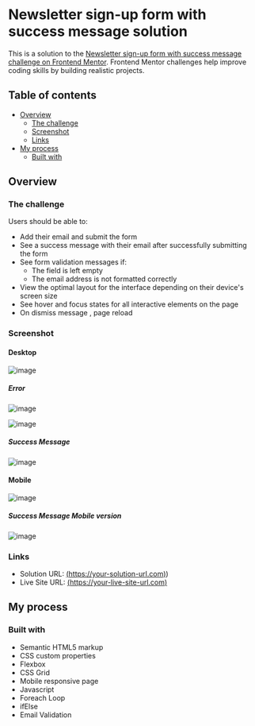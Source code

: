# Newsletter sign-up form with success message solution

This is a solution to the [Newsletter sign-up form with success message challenge on Frontend Mentor](https://www.frontendmentor.io/challenges/newsletter-signup-form-with-success-message-3FC1AZbNrv). Frontend Mentor challenges help improve coding skills by building realistic projects. 

## Table of contents

- [Overview](#overview)
  - [The challenge](#the-challenge)
  - [Screenshot](#screenshot)
  - [Links](#links)
- [My process](#my-process)
  - [Built with](#built-with)

## Overview

### The challenge

Users should be able to:

- Add their email and submit the form
- See a success message with their email after successfully submitting the form
- See form validation messages if:
  - The field is left empty
  - The email address is not formatted correctly
- View the optimal layout for the interface depending on their device's screen size
- See hover and focus states for all interactive elements on the page
- On dismiss message , page reload

### Screenshot
#### Desktop
![image](https://github.com/KJabeen/Newsletter-signup-with-success-message/assets/126177876/713b9fba-9719-4562-9b0c-f53befb70b19)

##### Error
![image](https://github.com/KJabeen/Newsletter-signup-with-success-message/assets/126177876/da750edd-336e-426b-bdce-c6ef78bd206a)

![image](https://github.com/KJabeen/Newsletter-signup-with-success-message/assets/126177876/a720a042-0434-4071-bff0-1ddab0725443)

##### Success Message
![image](https://github.com/KJabeen/Newsletter-signup-with-success-message/assets/126177876/fbcff1e6-1299-4dd1-ae2d-4aa4ce92afd5)

#### Mobile

![image](https://github.com/KJabeen/Newsletter-signup-with-success-message/assets/126177876/11d4d707-fcc4-432b-80f4-e62d88ca3405)

##### Success Message Mobile version
![image](https://github.com/KJabeen/Newsletter-signup-with-success-message/assets/126177876/73d39fdb-0158-4bc2-b14e-dbee62f4ebc1)



### Links

- Solution URL: [(https://your-solution-url.com)](https://github.com/KJabeen/Newsletter-signup-with-success-message))
- Live Site URL: [(https://your-live-site-url.com)](https://kjabeen.github.io/Newsletter-signup-with-success-message/)

## My process

### Built with

- Semantic HTML5 markup
- CSS custom properties
- Flexbox
- CSS Grid
- Mobile responsive page
- Javascript
- Foreach Loop
- ifElse
- Email Validation

